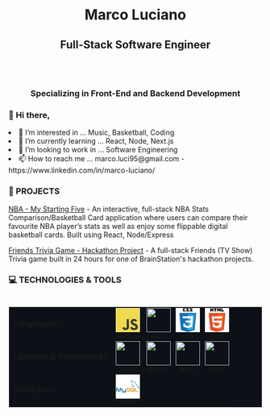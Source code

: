 <h1 align="center">Marco Luciano</h1>

<h2 align="center">Full-Stack Software Engineer</h2>
<br></br>

<h3 align="center">Specializing in Front-End and Backend Development</h3>

<h3><strong>👋 Hi there,</strong></h3>

<p>

<li>👀 I’m interested in ... Music, Basketball, Coding</li>

<li>🌱 I’m currently learning ... React, Node, Next.js</li>

<li>💞️ I’m looking to work in ... Software Engineering</li>

<li>📫 How to reach me ... marco.luci95@gmail.com - https://www.linkedin.com/in/marco-luciano/</li>

</p>

<h3><strong>💾 PROJECTS </strong></h3>

[NBA - My Starting Five](https://github.com/Marco-Luc/nba-my-starting-five) - An interactive, full-stack NBA Stats Comparison/Basketball Card application where users can compare their favourite NBA player’s stats as well as enjoy some flippable digital basketball cards. Built using React, Node/Express

[Friends Trivia Game - Hackathon Project](https://github.com/Marco-Luc/friends-trivia-hackathon) - A full-stack Friends (TV Show) Trivia game built in 24 hours for one of BrainStation's hackathon projects.
</p>

<h3><strong>💻  TECHNOLOGIES & TOOLS</strong</h3>
<br></br>
<table style="border-collapse: collapse; border: 1px solid white; background-color: #0d1117;">
  <tr>
    <td><strong>Languages</strong></td>
    <td align="center" style="font-size: 10px;"><img src="https://raw.githubusercontent.com/devicons/devicon/master/icons/javascript/javascript-original.svg" height="48" width="48"/><br>JavaScript</td>
        <td align="center" style="font-size: 10px;"><img src="https://upload.wikimedia.org/wikipedia/commons/9/96/Sass_Logo_Color.svg" height="48" width="48"/><br>SASS</td>
    <td align="center" style="font-size: 10px;"><img src="https://raw.githubusercontent.com/devicons/devicon/master/icons/css3/css3-original-wordmark.svg" height="48" width="48"/><br>CSS</td>
        <td align="center" style="font-size: 10px;"><img src="https://raw.githubusercontent.com/devicons/devicon/master/icons/html5/html5-original-wordmark.svg" height="48" width="48"/><br>HTML</td>
  </tr>
  <tr>
    <td><strong>Libraries & Frameworks</strong></td>
    <td align="center" style="font-size: 10px;"><img src="https://camo.githubusercontent.com/14e0de191b404ca8fb54668211091293ae668d6f7da765c9fed9e2a105a48785/68747470733a2f2f63646e2e66726565626965737570706c792e636f6d2f6c6f676f732f6c617267652f32782f6e6f64656a732d69636f6e2d6c6f676f2d706e672d7472616e73706172656e742e706e67" height="48" width="48"/><br>NodeJS</td>
    <td align="center" style="font-size: 10px;"><img src="https://camo.githubusercontent.com/2406788a5bdbf3d900427eecd883b5aa64c45435d14239f5eba9a2a08ac8dcd3/68747470733a2f2f6a737572742e6769746875622e696f2f6a61636b732d706f7274666f6c696f2f696d616765732f636f6c6f722d657870726573732d69636f6e2532302831292e706e67" height="48" width="48"/><br>Express</td>
    <td align="center" style="font-size: 10px;"><img src="https://img.icons8.com/office/40/000000/react.png" height="48" width="48"/><br>React</td>
  <td align="center" style="font-size: 10px;"><img src="https://upload.wikimedia.org/wikipedia/commons/8/8e/Nextjs-logo.svg" height="48" width="48"/><br>Nextjs</td>
      </tr>
    <td><strong>Databases</strong></td>
    <td align="center" style="font-size: 10px;"><img src="https://raw.githubusercontent.com/devicons/devicon/master/icons/mysql/mysql-original-wordmark.svg" height="48" width="48"/><br>MySQL</td>
  </tr>
</table>

